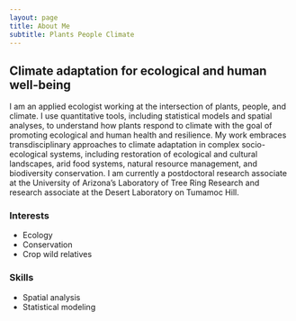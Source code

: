 ```yaml
---
layout: page
title: About Me
subtitle: Plants People Climate
---
```

## Climate adaptation for ecological and human well-being
I am an applied ecologist working at the intersection of plants, people, and climate. I use quantitative tools, including statistical models and spatial analyses, to understand how plants respond to climate with the goal of promoting ecological and human health and resilience. My work embraces transdisciplinary approaches to climate adaptation in complex socio-ecological systems, including restoration of ecological and cultural landscapes, arid food systems, natural resource management, and biodiversity conservation. I am currently a postdoctoral research associate at the University of Arizona’s Laboratory of Tree Ring Research and research associate at the Desert Laboratory on Tumamoc Hill.

### Interests
- Ecology
- Conservation
- Crop wild relatives



### Skills
- Spatial analysis
- Statistical modeling
